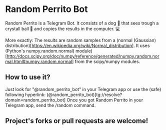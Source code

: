 # Random Perrito Bot

Random Perrito is a Telegram Bot. It consists of a dog :dog: that sees trough a crystall ball :crystal_ball: and copies the results in the computer. :computer:

More exactly: The results are random samples from a (normal (Gaussian) distribution)[https://en.wikipedia.org/wiki/Normal_distribution]. It uses (Python's numpy.random.normal) module)[http://docs.scipy.org/doc/numpy/reference/generated/numpy.random.normal.html#numpy.random.normal] from the scipy/numpy modules.

## How to use it?
Just look for "@random_perrito_bot" in your Telegram app or use the (safe) following hyperlink: (@random_perrito_bot)[tg://resolve?domain=random_perrito_bot]
Once you got Random Perrito in your Telegram app, send the /random command.

## Project's forks or pull requests are welcome!
